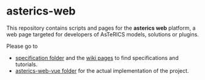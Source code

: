 # asterics-web

This repository contains scripts and pages for the **asterics web** platform, a web page targeted for developers of AsTeRICS models, solutions or plugins.

Please go to

* [specification folder](specification) and the [wiki pages](https://github.com/asterics/asterics-web/wiki) to find specifications and tutorials.
* [asterics-web-vue folder](asterics-web-vue) for the actual implementation of the project.
